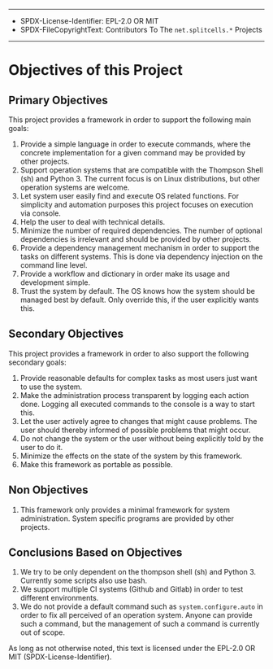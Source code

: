 ----
* SPDX-License-Identifier: EPL-2.0 OR MIT
* SPDX-FileCopyrightText: Contributors To The `net.splitcells.*` Projects
----
# Objectives of this Project
## Primary Objectives
This project provides a framework in order to support the following main goals:
1. Provide a simple language in order to execute commands,
   where the concrete implementation for a given command may be provided by
   other projects.
2. Support operation systems that are compatible with the Thompson Shell (sh)
   and Python 3.
   The current focus is on Linux distributions, but other operation systems are welcome.
4. Let system user easily find and execute OS related functions.
   For simplicity and automation purposes this project focuses on execution via console.
5. Help the user to deal with technical details.
6. Minimize the number of required dependencies.
   The number of optional dependencies is irrelevant and should be provided by other projects.
7. Provide a dependency management mechanism in order to support the tasks on different systems.
   This is done via dependency injection on the command line level.
8. Provide a workflow and dictionary in order make its usage and development simple.
9. Trust the system by default.
   The OS knows how the system should be managed best by default.
   Only override this, if the user explicitly wants this.
## Secondary Objectives
This project provides a framework in order to also support the following secondary goals:
1. Provide reasonable defaults for complex tasks as most users just want to use the system.
1. Make the administration process transparent by logging each action done.
   Logging all executed commands to the console is a way to start this.
1. Let the user actively agree to changes that might cause problems.
   The user should thereby informed of possible problems that might occur.
1. Do not change the system or the user without being explicitly told by the user to do it.
1. Minimize the effects on the state of the system by this framework.
1. Make this framework as portable as possible.
## Non Objectives
1. This framework only provides a minimal framework for system administration.
   System specific programs are provided by other projects.
## Conclusions Based on Objectives
1. We try to be only dependent on the thompson shell (sh) and Python 3.
   Currently some scripts also use bash.
2. We support multiple CI systems (Github and Gitlab) in order to test different environments.
3. We do not provide a default command such as `system.configure.auto` in order
   to fix all perceived of an operation system.
   Anyone can provide such a command, but the management of such a command is
   currently out of scope.

As long as not otherwise noted,
this text is licensed under the EPL-2.0 OR MIT (SPDX-License-Identifier).
